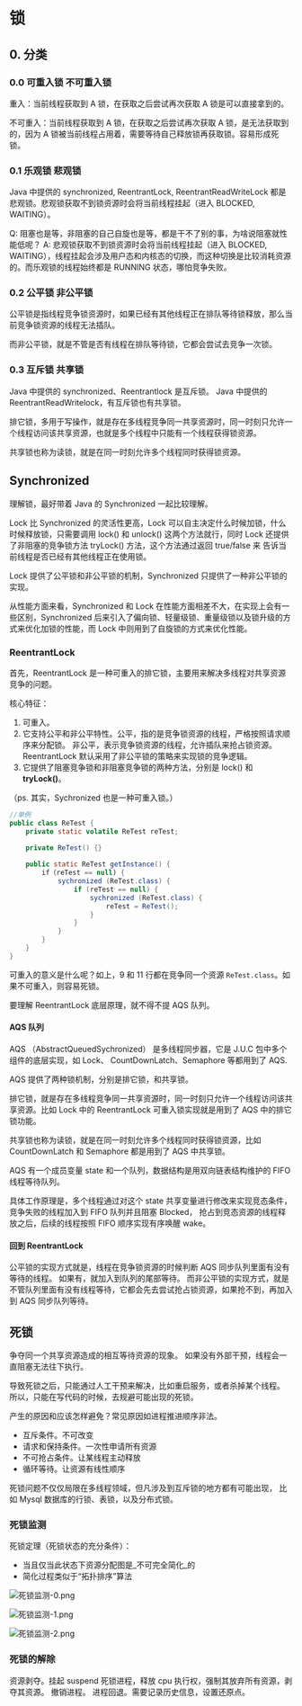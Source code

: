 # 锁

## 0. 分类

### 0.0 可重入锁 不可重入锁

重入：当前线程获取到 A 锁，在获取之后尝试再次获取 A 锁是可以直接拿到的。

不可重入：当前线程获取到 A 锁，在获取之后尝试再次获取 A 锁，是无法获取到的，因为 A 锁被当前线程占用着，需要等待自己释放锁再获取锁。容易形成死锁。

### 0.1 乐观锁 悲观锁

Java 中提供的 synchronized, ReentrantLock, ReentrantReadWriteLock 都是悲观锁。悲观锁获取不到锁资源时会将当前线程挂起（进入 BLOCKED, WAITING）。

Q: 阻塞也是等，非阻塞的自己自旋也是等，都是干不了别的事，为啥说阻塞就性能低呢？ A: 悲观锁获取不到锁资源时会将当前线程挂起（进入 BLOCKED, WAITING），线程挂起会涉及用户态和内核态的切换，而这种切换是比较消耗资源的。而乐观锁的线程始终都是 RUNNING 状态，哪怕竞争失败。

### 0.2 公平锁 非公平锁

公平锁是指线程竞争锁资源时，如果已经有其他线程正在排队等待锁释放，那么当前竞争锁资源的线程无法插队。

而非公平锁，就是不管是否有线程在排队等待锁，它都会尝试去竞争一次锁。

### 0.3 互斥锁 共享锁

Java 中提供的 synchronized、Reentrantlock 是互斥锁。 Java 中提供的 ReentrantReadWritelock，有互斥锁也有共享锁。

排它锁，多用于写操作，就是存在多线程竞争同一共享资源时，同一时刻只允许一个线程访问该共享资源，也就是多个线程中只能有一个线程获得锁资源。

共享锁也称为读锁，就是在同一时刻允许多个线程同时获得锁资源。

## Synchronized

理解锁，最好带着 Java 的 Synchronized 一起比较理解。

Lock 比 Synchronized 的灵活性更高，Lock 可以自主决定什么时候加锁，什么时候释放锁，只需要调用 lock() 和 unlock() 这两个方法就行，同时 Lock 还提供了非阻塞的竞争锁方法 tryLock() 方法，这个方法通过返回 true/false 来 告诉当前线程是否已经有其他线程正在使用锁。

Lock 提供了公平锁和非公平锁的机制，Synchronized 只提供了一种非公平锁的实现。

从性能方面来看，Synchronized 和 Lock 在性能方面相差不大，在实现上会有一 些区别，Synchronized 后来引入了偏向锁、轻量级锁、重量级锁以及锁升级的方式来优化加锁的性能，而 Lock 中则用到了自旋锁的方式来优化性能。

### ReentrantLock

首先，ReentrantLock 是一种可重入的排它锁，主要用来解决多线程对共享资源竞争的问题。

核心特征：

1. 可重入。
2. 它支持公平和非公平特性。公平，指的是竞争锁资源的线程，严格按照请求顺序来分配锁。 非公平，表示竞争锁资源的线程，允许插队来抢占锁资源。ReentrantLock 默认采用了非公平锁的策略来实现锁的竞争逻辑。
3. 它提供了阻塞竞争锁和非阻塞竞争锁的两种方法，分别是 lock() 和 **tryLock()**。

（ps. 其实，Sychronized 也是一种可重入锁。）

```java
//单例
public class ReTest {
	private static volatile ReTest reTest;
	
	private ReTest() {}

	public static ReTest getInstance() {
		if（reTest == null) {
			sychronized (ReTest.class) {
				if (reTest == null) {
					sychronized (ReTest.class) {
						reTest = ReTest();
					}
				}
			}
		}
	}
}
```

可重入的意义是什么呢？如上，9 和 11 行都在竞争同一个资源 `ReTest.class`。如果不可重入，则容易死锁。

要理解 ReentrantLock 底层原理，就不得不提 AQS 队列。

#### AQS 队列

AQS （AbstractQueuedSychronized） 是多线程同步器，它是 J.U.C 包中多个组件的底层实现，如 Lock、 CountDownLatch、Semaphore 等都用到了 AQS.

AQS 提供了两种锁机制，分别是排它锁，和共享锁。

排它锁，就是存在多线程竞争同一共享资源时，同一时刻只允许一个线程访问该共享资源。比如 Lock 中的 ReentrantLock 可重入锁实现就是用到了 AQS 中的排它锁功能。

共享锁也称为读锁，就是在同一时刻允许多个线程同时获得锁资源，比如 CountDownLatch 和 Semaphore 都是用到了 AQS 中共享锁。

AQS 有一个成员变量 state 和一个队列，数据结构是用双向链表结构维护的 FIFO 线程等待队列。

具体工作原理是，多个线程通过对这个 state 共享变量进行修改来实现竞态条件， 竞争失败的线程加入到 FIFO 队列并且阻塞 Blocked， 抢占到竞态资源的线程释放之后，后续的线程按照 FIFO 顺序实现有序唤醒 wake。

#### 回到 ReentrantLock

公平锁的实现方式就是，线程在竞争锁资源的时候判断 AQS 同步队列里面有没有等待的线程。 如果有，就加入到队列的尾部等待。 而非公平锁的实现方式，就是不管队列里面有没有线程等待，它都会先去尝试抢占锁资源，如果抢不到，再加入到 AQS 同步队列等待。

## 死锁

争夺同一个共享资源造成的相互等待资源的现象。 如果没有外部干预，线程会一直阻塞无法往下执行。

导致死锁之后，只能通过人工干预来解决，比如重启服务，或者杀掉某个线程。 所以，只能在写代码的时候，去规避可能出现的死锁。

产生的原因和应该怎样避免？常见原因如进程推进顺序非法。

* 互斥条件。不可改变
* 请求和保持条件。一次性申请所有资源
* 不可抢占条件。让某线程主动释放
* 循环等待。让资源有线性顺序

死锁问题不仅仅局限在多线程领域，但凡涉及到互斥锁的地方都有可能出现， 比如 Mysql 数据库的行锁、表锁，以及分布式锁。

### 死锁监测

死锁定理（死锁状态的充分条件）：

* 当且仅当此状态下资源分配图是_不可完全简化_的
* 简化过程类似于“拓扑排序”算法

![死锁监测-0.png](https://image-bed-erato.oss-cn-beijing.aliyuncs.com/obsdian/%E6%AD%BB%E9%94%81%E7%9B%91%E6%B5%8B-0.png)

![死锁监测-1.png](https://image-bed-erato.oss-cn-beijing.aliyuncs.com/obsdian/%E6%AD%BB%E9%94%81%E7%9B%91%E6%B5%8B-1.png)

![死锁监测-2.png](https://image-bed-erato.oss-cn-beijing.aliyuncs.com/obsdian/%E6%AD%BB%E9%94%81%E7%9B%91%E6%B5%8B-2.png)

### 死锁的解除

资源剥夺。挂起 suspend 死锁进程，释放 cpu 执行权，强制其放弃所有资源，剥夺其资源。 撤销进程。 进程回退。需要记录历史信息，设置还原点。
